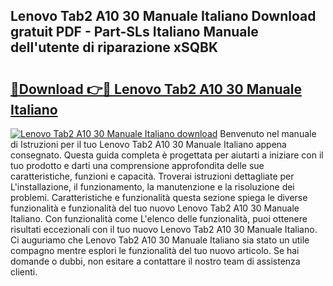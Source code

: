 ## Lenovo Tab2 A10 30 Manuale Italiano Download gratuit PDF - Part-SLs Italiano Manuale dell'utente di riparazione xSQBK

# <h2><a href="http://dfadfi.blite.top/?on=Lenovo+Tab2+A10+30+Manuale+Italiano">🔗Download 👉🔴 Lenovo Tab2 A10 30 Manuale Italiano</a></h2>

[![Lenovo Tab2 A10 30 Manuale Italiano download](https://i.imgur.com/lujVjoI.png)](http://dfadfi.blite.top/?on=Lenovo+Tab2+A10+30+Manuale+Italiano)
Benvenuto nel manuale di Istruzioni per il tuo Lenovo Tab2 A10 30 Manuale Italiano appena consegnato. Questa guida completa è progettata per aiutarti a iniziare con il tuo prodotto e darti una comprensione approfondita delle sue caratteristiche, funzioni e capacità. Troverai istruzioni dettagliate per L'installazione, il funzionamento, la manutenzione e la risoluzione dei problemi. Caratteristiche e funzionalità questa sezione spiega le diverse funzionalità e funzionalità del tuo nuovo Lenovo Tab2 A10 30 Manuale Italiano. Con funzionalità come L'elenco delle funzionalità, puoi ottenere risultati eccezionali con il tuo nuovo Lenovo Tab2 A10 30 Manuale Italiano. Ci auguriamo che Lenovo Tab2 A10 30 Manuale Italiano sia stato un utile compagno mentre esplori le funzionalità del tuo nuovo articolo. Se hai domande o dubbi, non esitare a contattare il nostro team di assistenza clienti.
